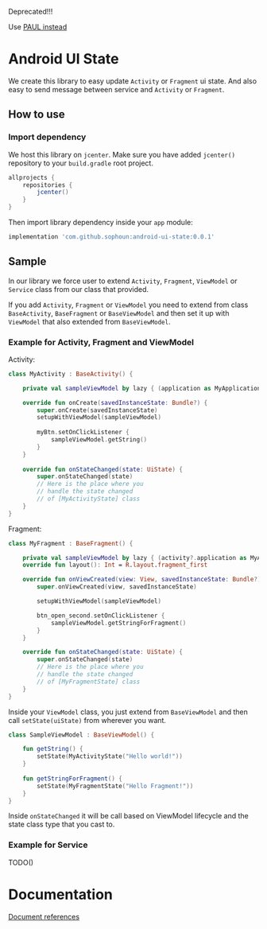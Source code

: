 Deprecated!!!

Use [PAUL instead](https://github.com/Sophoun/paul)

# Android UI State

We create this library to easy update `Activity` or `Fragment` ui state.
And also easy to send message between service and `Activity` or
`Fragment`.

## How to use
### Import dependency
We host this library on `jcenter`. Make sure you have added `jcenter()`
repository to your `build.gradle` root project.
```groovy
allprojects {
    repositories {
        jcenter()
    }
}
```
Then import library dependency inside your `app` module:
```groovy
implementation 'com.github.sophoun:android-ui-state:0.0.1'
```

## Sample
In our library we force user to extend `Activity`, `Fragment`,
`ViewModel` or `Service` class from our class that provided.

If you add `Activity`, `Fragment` or `ViewModel` you need to extend from
class `BaseActivity`, `BaseFragment` or `BaseViewModel` and then set it
up with `ViewModel` that also extended from `BaseViewModel`.
### Example for Activity, Fragment and ViewModel
Activity:
```kotlin
class MyActivity : BaseActivity() {

    private val sampleViewModel by lazy { (application as MyApplication).viewModelFactory.create(SampleViewModel::class.java) }

    override fun onCreate(savedInstanceState: Bundle?) {
        super.onCreate(savedInstanceState)
        setupWithViewModel(sampleViewModel)
        
        myBtn.setOnClickListener {
            sampleViewModel.getString()
        }
    }
    
    override fun onStateChanged(state: UiState) {
        super.onStateChanged(state)
        // Here is the place where you
        // handle the state changed
        // of [MyActivityState] class
    }
}
```
Fragment:
```kotlin
class MyFragment : BaseFragment() {

    private val sampleViewModel by lazy { (activity?.application as MyApplication).viewModelFactory?.create(SampleViewModel::class.java)!! }
    override fun layout(): Int = R.layout.fragment_first

    override fun onViewCreated(view: View, savedInstanceState: Bundle?) {
        super.onViewCreated(view, savedInstanceState)

        setupWithViewModel(sampleViewModel)

        btn_open_second.setOnClickListener {
            sampleViewModel.getStringForFragment()
        }
    }

    override fun onStateChanged(state: UiState) {
        super.onStateChanged(state)
        // Here is the place where you
        // handle the state changed
        // of [MyFragmentState] class
    }
}
```

Inside your `ViewModel` class, you just extend from `BaseViewModel` and
then call `setState(uiState)` from wherever you want.

```kotlin
class SampleViewModel : BaseViewModel() {

    fun getString() {
        setState(MyActivityState("Hello world!"))
    }
    
    fun getStringForFragment() {
        setState(MyFragmentState("Hello Fragment!"))
    }
}
```
Inside `onStateChanged` it will be call based on ViewModel lifecycle and
the state class type that you cast to.

### Example for Service
TODO()


# Documentation
[Document references](documentation/android-ui-state/index.md)
